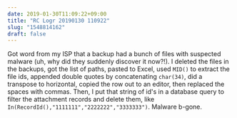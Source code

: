 ```yaml
---
date: 2019-01-30T11:09:22+09:00
title: "RC Logr 20190130 110922"
slug: "1548814162"
draft: false
---
```


Got word from my ISP that a backup had a bunch of files with suspected malware (uh, why did they suddenly discover it now?!). I deleted the files in the backups, got the list of paths, pasted to Excel, used `MID()` to extract the file ids, appended double quotes by concatenating `char(34)`, did a transpose to horizontal, copied the row out to an editor, then replaced the spaces with commas. Then, I put that string of id's in a database query to filter the attachment records and delete them, like `In(RecordId(),"1111111","2222222","3333333")`. Malware b-gone.
